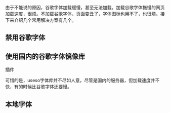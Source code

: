 
由于不能说的原因，谷歌字体加载缓慢，甚至无法加载。加载谷歌字体拖慢的网页加载速度，很烦。不加载谷歌字体，页面变丑了，字体图标也用不了，也很烦。接下来介绍几个常用解决方案有几个。

## 禁用谷歌字体

## 使用国内的谷歌字体镜像库

插件

可惜的是，useso字体库并不尽如人意，尽管是国内的服务器，但加载速度并不快，有的时候比谷歌字体还要慢。

## 本地字体